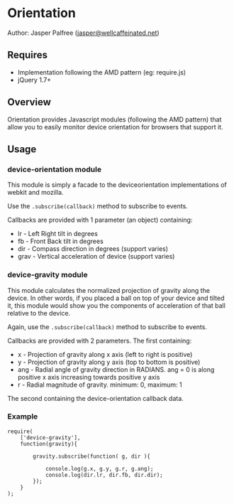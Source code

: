 # Orientation

Author: Jasper Palfree (jasper@wellcaffeinated.net)

## Requires

* Implementation following the AMD pattern (eg: require.js)
* jQuery 1.7+

## Overview

Orientation provides Javascript modules (following the AMD pattern) that allow you
to easily monitor device orientation for browsers that support it.

## Usage

### device-orientation module

This module is simply a facade to the deviceorientation implementations of webkit
and mozilla.

Use the `.subscribe(callback)` method to subscribe to events.

Callbacks are provided with 1 parameter (an object) containing:

* lr - Left Right tilt in degrees
* fb - Front Back tilt in degrees
* dir - Compass direction in degrees (support varies)
* grav - Vertical acceleration of device (support varies)

### device-gravity module

This module calculates the normalized projection of gravity along the device.
In other words, if you placed a ball on top of your device and tilted it, this
module would show you the components of acceleration of that ball relative to
the device.

Again, use the `.subscribe(callback)` method to subscribe to events.

Callbacks are provided with 2 parameters. The first containing:

* 	x - Projection of gravity along x axis (left to right is positive)
* 	y - Projection of gravity along y axis (top to bottom is positive)
* 	ang - Radial angle of gravity direction in RADIANS. ang = 0 is along positive x axis increasing towards positive y axis
* 	r - Radial magnitude of gravity. minimum: 0, maximum: 1

The second containing the device-orientation callback data.

### Example

	require(
		['device-gravity'],
		function(gravity){
			
			gravity.subscribe(function( g, dir ){
			
				console.log(g.x, g.y, g.r, g.ang);
				console.log(dir.lr, dir.fb, dir.dir);
			});
		}
	);
